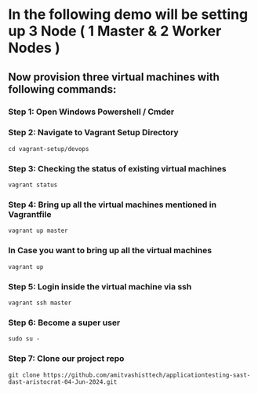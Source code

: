 # In the following demo will be setting up 3 Node ( 1 Master & 2 Worker Nodes ) 

 

## Now provision three virtual machines with following commands:

### Step 1: Open Windows Powershell / Cmder
### Step 2: Navigate to Vagrant Setup Directory 
```
cd vagrant-setup/devops
```

### Step 3: Checking the status of existing virtual machines  
```
vagrant status 
```

### Step 4: Bring up all the virtual machines mentioned in Vagrantfile 
```
vagrant up master
```
### In Case you want to bring up all the virtual machines
```
vagrant up
```

### Step 5: Login inside the virtual machine via ssh 
```
vagrant ssh master 
```
### Step 6: Become a super user 
```
sudo su - 
```

### Step 7: Clone our project repo
```
git clone https://github.com/amitvashisttech/applicationtesting-sast-dast-aristocrat-04-Jun-2024.git
```



